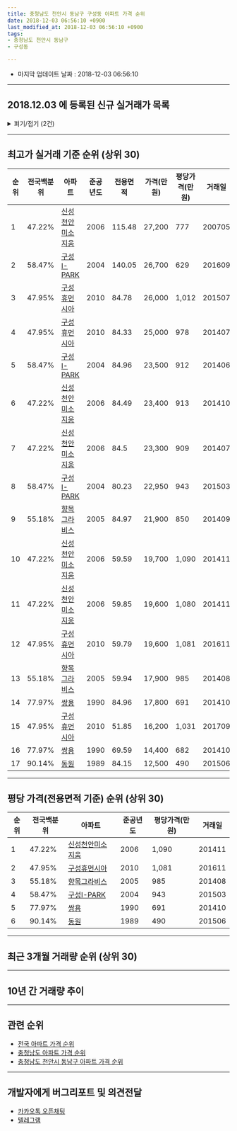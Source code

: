 ```yaml
---
title: 충청남도 천안시 동남구 구성동 아파트 가격 순위
date: 2018-12-03 06:56:10 +0900
last_modified_at: 2018-12-03 06:56:10 +0900
tags:
- 충청남도 천안시 동남구
- 구성동

---
```


* 마지막 업데이트 날짜 : 2018-12-03 06:56:10

---

## 2018.12.03 에 등록된 신규 실거래가 목록

<details>
<summary>펴기/접기 (2건)</summary>
<div markdown="1">

|아파트|전국백분위|준공년도|전용면적|가격(만원)|평당가격(만원)|거래일|
|---|---|---|---|---|---|---|
|[구성휴먼시아](https://search.naver.com/search.naver?query=%EC%B6%A9%EC%B2%AD%EB%82%A8%EB%8F%84+%EC%B2%9C%EC%95%88%EC%8B%9C+%EB%8F%99%EB%82%A8%EA%B5%AC+%EA%B5%AC%EC%84%B1%EB%8F%99+%EA%B5%AC%EC%84%B1%ED%9C%B4%EB%A8%BC%EC%8B%9C%EC%95%84)|47.95%|2010|84.78|21,100|821|<span style="color:red">201811</span>|
|[구성휴먼시아](https://search.naver.com/search.naver?query=%EC%B6%A9%EC%B2%AD%EB%82%A8%EB%8F%84+%EC%B2%9C%EC%95%88%EC%8B%9C+%EB%8F%99%EB%82%A8%EA%B5%AC+%EA%B5%AC%EC%84%B1%EB%8F%99+%EA%B5%AC%EC%84%B1%ED%9C%B4%EB%A8%BC%EC%8B%9C%EC%95%84)|47.95%|2010|59.79|17,700|976|<span style="color:red">201811</span>|


</div>
</details>

---

## 최고가 실거래 기준 순위 (상위 30)


|순위|전국백분위|아파트|준공년도|전용면적|가격(만원)|평당가격(만원)|거래일|
|---|---|---|---|---|---|---|---|
|1|47.22%|[신성천안미소지움](https://search.naver.com/search.naver?query=%EC%B6%A9%EC%B2%AD%EB%82%A8%EB%8F%84+%EC%B2%9C%EC%95%88%EC%8B%9C+%EB%8F%99%EB%82%A8%EA%B5%AC+%EA%B5%AC%EC%84%B1%EB%8F%99+%EC%8B%A0%EC%84%B1%EC%B2%9C%EC%95%88%EB%AF%B8%EC%86%8C%EC%A7%80%EC%9B%80)|2006|115.48|27,200|777|200705|
|2|58.47%|[구성I-PARK](https://search.naver.com/search.naver?query=%EC%B6%A9%EC%B2%AD%EB%82%A8%EB%8F%84+%EC%B2%9C%EC%95%88%EC%8B%9C+%EB%8F%99%EB%82%A8%EA%B5%AC+%EA%B5%AC%EC%84%B1%EB%8F%99+%EA%B5%AC%EC%84%B1I-PARK)|2004|140.05|26,700|629|201609|
|3|47.95%|[구성휴먼시아](https://search.naver.com/search.naver?query=%EC%B6%A9%EC%B2%AD%EB%82%A8%EB%8F%84+%EC%B2%9C%EC%95%88%EC%8B%9C+%EB%8F%99%EB%82%A8%EA%B5%AC+%EA%B5%AC%EC%84%B1%EB%8F%99+%EA%B5%AC%EC%84%B1%ED%9C%B4%EB%A8%BC%EC%8B%9C%EC%95%84)|2010|84.78|26,000|1,012|201507|
|4|47.95%|[구성휴먼시아](https://search.naver.com/search.naver?query=%EC%B6%A9%EC%B2%AD%EB%82%A8%EB%8F%84+%EC%B2%9C%EC%95%88%EC%8B%9C+%EB%8F%99%EB%82%A8%EA%B5%AC+%EA%B5%AC%EC%84%B1%EB%8F%99+%EA%B5%AC%EC%84%B1%ED%9C%B4%EB%A8%BC%EC%8B%9C%EC%95%84)|2010|84.33|25,000|978|201407|
|5|58.47%|[구성I-PARK](https://search.naver.com/search.naver?query=%EC%B6%A9%EC%B2%AD%EB%82%A8%EB%8F%84+%EC%B2%9C%EC%95%88%EC%8B%9C+%EB%8F%99%EB%82%A8%EA%B5%AC+%EA%B5%AC%EC%84%B1%EB%8F%99+%EA%B5%AC%EC%84%B1I-PARK)|2004|84.96|23,500|912|201406|
|6|47.22%|[신성천안미소지움](https://search.naver.com/search.naver?query=%EC%B6%A9%EC%B2%AD%EB%82%A8%EB%8F%84+%EC%B2%9C%EC%95%88%EC%8B%9C+%EB%8F%99%EB%82%A8%EA%B5%AC+%EA%B5%AC%EC%84%B1%EB%8F%99+%EC%8B%A0%EC%84%B1%EC%B2%9C%EC%95%88%EB%AF%B8%EC%86%8C%EC%A7%80%EC%9B%80)|2006|84.49|23,400|913|201410|
|7|47.22%|[신성천안미소지움](https://search.naver.com/search.naver?query=%EC%B6%A9%EC%B2%AD%EB%82%A8%EB%8F%84+%EC%B2%9C%EC%95%88%EC%8B%9C+%EB%8F%99%EB%82%A8%EA%B5%AC+%EA%B5%AC%EC%84%B1%EB%8F%99+%EC%8B%A0%EC%84%B1%EC%B2%9C%EC%95%88%EB%AF%B8%EC%86%8C%EC%A7%80%EC%9B%80)|2006|84.5|23,300|909|201407|
|8|58.47%|[구성I-PARK](https://search.naver.com/search.naver?query=%EC%B6%A9%EC%B2%AD%EB%82%A8%EB%8F%84+%EC%B2%9C%EC%95%88%EC%8B%9C+%EB%8F%99%EB%82%A8%EA%B5%AC+%EA%B5%AC%EC%84%B1%EB%8F%99+%EA%B5%AC%EC%84%B1I-PARK)|2004|80.23|22,950|943|201503|
|9|55.18%|[향목그라비스](https://search.naver.com/search.naver?query=%EC%B6%A9%EC%B2%AD%EB%82%A8%EB%8F%84+%EC%B2%9C%EC%95%88%EC%8B%9C+%EB%8F%99%EB%82%A8%EA%B5%AC+%EA%B5%AC%EC%84%B1%EB%8F%99+%ED%96%A5%EB%AA%A9%EA%B7%B8%EB%9D%BC%EB%B9%84%EC%8A%A4)|2005|84.97|21,900|850|201409|
|10|47.22%|[신성천안미소지움](https://search.naver.com/search.naver?query=%EC%B6%A9%EC%B2%AD%EB%82%A8%EB%8F%84+%EC%B2%9C%EC%95%88%EC%8B%9C+%EB%8F%99%EB%82%A8%EA%B5%AC+%EA%B5%AC%EC%84%B1%EB%8F%99+%EC%8B%A0%EC%84%B1%EC%B2%9C%EC%95%88%EB%AF%B8%EC%86%8C%EC%A7%80%EC%9B%80)|2006|59.59|19,700|1,090|201411|
|11|47.22%|[신성천안미소지움](https://search.naver.com/search.naver?query=%EC%B6%A9%EC%B2%AD%EB%82%A8%EB%8F%84+%EC%B2%9C%EC%95%88%EC%8B%9C+%EB%8F%99%EB%82%A8%EA%B5%AC+%EA%B5%AC%EC%84%B1%EB%8F%99+%EC%8B%A0%EC%84%B1%EC%B2%9C%EC%95%88%EB%AF%B8%EC%86%8C%EC%A7%80%EC%9B%80)|2006|59.85|19,600|1,080|201411|
|12|47.95%|[구성휴먼시아](https://search.naver.com/search.naver?query=%EC%B6%A9%EC%B2%AD%EB%82%A8%EB%8F%84+%EC%B2%9C%EC%95%88%EC%8B%9C+%EB%8F%99%EB%82%A8%EA%B5%AC+%EA%B5%AC%EC%84%B1%EB%8F%99+%EA%B5%AC%EC%84%B1%ED%9C%B4%EB%A8%BC%EC%8B%9C%EC%95%84)|2010|59.79|19,600|1,081|201611|
|13|55.18%|[향목그라비스](https://search.naver.com/search.naver?query=%EC%B6%A9%EC%B2%AD%EB%82%A8%EB%8F%84+%EC%B2%9C%EC%95%88%EC%8B%9C+%EB%8F%99%EB%82%A8%EA%B5%AC+%EA%B5%AC%EC%84%B1%EB%8F%99+%ED%96%A5%EB%AA%A9%EA%B7%B8%EB%9D%BC%EB%B9%84%EC%8A%A4)|2005|59.94|17,900|985|201408|
|14|77.97%|[쌍용](https://search.naver.com/search.naver?query=%EC%B6%A9%EC%B2%AD%EB%82%A8%EB%8F%84+%EC%B2%9C%EC%95%88%EC%8B%9C+%EB%8F%99%EB%82%A8%EA%B5%AC+%EA%B5%AC%EC%84%B1%EB%8F%99+%EC%8C%8D%EC%9A%A9)|1990|84.96|17,800|691|201410|
|15|47.95%|[구성휴먼시아](https://search.naver.com/search.naver?query=%EC%B6%A9%EC%B2%AD%EB%82%A8%EB%8F%84+%EC%B2%9C%EC%95%88%EC%8B%9C+%EB%8F%99%EB%82%A8%EA%B5%AC+%EA%B5%AC%EC%84%B1%EB%8F%99+%EA%B5%AC%EC%84%B1%ED%9C%B4%EB%A8%BC%EC%8B%9C%EC%95%84)|2010|51.85|16,200|1,031|201709|
|16|77.97%|[쌍용](https://search.naver.com/search.naver?query=%EC%B6%A9%EC%B2%AD%EB%82%A8%EB%8F%84+%EC%B2%9C%EC%95%88%EC%8B%9C+%EB%8F%99%EB%82%A8%EA%B5%AC+%EA%B5%AC%EC%84%B1%EB%8F%99+%EC%8C%8D%EC%9A%A9)|1990|69.59|14,400|682|201410|
|17|90.14%|[동원](https://search.naver.com/search.naver?query=%EC%B6%A9%EC%B2%AD%EB%82%A8%EB%8F%84+%EC%B2%9C%EC%95%88%EC%8B%9C+%EB%8F%99%EB%82%A8%EA%B5%AC+%EA%B5%AC%EC%84%B1%EB%8F%99+%EB%8F%99%EC%9B%90)|1989|84.15|12,500|490|201506|


---

## 평당 가격(전용면적 기준) 순위 (상위 30)


|순위|전국백분위|아파트|준공년도|평당가격(만원)|거래일|
|---|---|---|---|---|---|
|1|47.22%|[신성천안미소지움](https://search.naver.com/search.naver?query=%EC%B6%A9%EC%B2%AD%EB%82%A8%EB%8F%84+%EC%B2%9C%EC%95%88%EC%8B%9C+%EB%8F%99%EB%82%A8%EA%B5%AC+%EA%B5%AC%EC%84%B1%EB%8F%99+%EC%8B%A0%EC%84%B1%EC%B2%9C%EC%95%88%EB%AF%B8%EC%86%8C%EC%A7%80%EC%9B%80)|2006|1,090|201411|
|2|47.95%|[구성휴먼시아](https://search.naver.com/search.naver?query=%EC%B6%A9%EC%B2%AD%EB%82%A8%EB%8F%84+%EC%B2%9C%EC%95%88%EC%8B%9C+%EB%8F%99%EB%82%A8%EA%B5%AC+%EA%B5%AC%EC%84%B1%EB%8F%99+%EA%B5%AC%EC%84%B1%ED%9C%B4%EB%A8%BC%EC%8B%9C%EC%95%84)|2010|1,081|201611|
|3|55.18%|[향목그라비스](https://search.naver.com/search.naver?query=%EC%B6%A9%EC%B2%AD%EB%82%A8%EB%8F%84+%EC%B2%9C%EC%95%88%EC%8B%9C+%EB%8F%99%EB%82%A8%EA%B5%AC+%EA%B5%AC%EC%84%B1%EB%8F%99+%ED%96%A5%EB%AA%A9%EA%B7%B8%EB%9D%BC%EB%B9%84%EC%8A%A4)|2005|985|201408|
|4|58.47%|[구성I-PARK](https://search.naver.com/search.naver?query=%EC%B6%A9%EC%B2%AD%EB%82%A8%EB%8F%84+%EC%B2%9C%EC%95%88%EC%8B%9C+%EB%8F%99%EB%82%A8%EA%B5%AC+%EA%B5%AC%EC%84%B1%EB%8F%99+%EA%B5%AC%EC%84%B1I-PARK)|2004|943|201503|
|5|77.97%|[쌍용](https://search.naver.com/search.naver?query=%EC%B6%A9%EC%B2%AD%EB%82%A8%EB%8F%84+%EC%B2%9C%EC%95%88%EC%8B%9C+%EB%8F%99%EB%82%A8%EA%B5%AC+%EA%B5%AC%EC%84%B1%EB%8F%99+%EC%8C%8D%EC%9A%A9)|1990|691|201410|
|6|90.14%|[동원](https://search.naver.com/search.naver?query=%EC%B6%A9%EC%B2%AD%EB%82%A8%EB%8F%84+%EC%B2%9C%EC%95%88%EC%8B%9C+%EB%8F%99%EB%82%A8%EA%B5%AC+%EA%B5%AC%EC%84%B1%EB%8F%99+%EB%8F%99%EC%9B%90)|1989|490|201506|


---

## 최근 3개월 거래량 순위 (상위 30)


<div style="width:100%;">
    <canvas id="deal_count_ranking" height="250"></canvas>
</div>


<script>
new Chart(document.getElementById("deal_count_ranking"), {
    type: 'horizontalBar',
    data: {
        labels: ['구성휴먼시아', '신성천안미소지움', '구성I-PARK', '향목그라비스'],
        datasets: [{
            label: '실거래 수',
            data: [3, 2, 1, 1],
            borderColor: "rgba(255, 0, 128, 1)",
            backgroundColor: "rgba(255, 0, 128, 0.5)",
            fill: false,
        }]
    },
    options: {
        responsive: true,
        title: {
            display: true,
            text: '최근 3개월 거래량 순위'
        },
        tooltips: {
            mode: 'index',
            intersect: false,
            callbacks: {
                title: function(tooltipItems, data) {
                    return "실거래 수:";
                },
                label: function(tooltipItem, data) {
                    return data.labels[tooltipItem.index] + ": " + tooltipItem.xLabel;
                }
            }
        },
        hover: {
            mode: 'nearest',
            intersect: true
        },
        scales: {
            xAxes: [{
                display: true,
                scaleLabel: {
                    display: true,
                    labelString: '실거래 수'
                },
                ticks: {
                    suggestedMin: 0,
                }
            }],
            yAxes: [{
                display: true,
                ticks: {
                    autoSkip: false,
                    callback: function(value, index, values) {
                        if (value.length > 15)
                            return value.substr(0, 13) + "...";
                        else
                            return value;
                    }
                },
                scaleLabel: {
                    display: false,
                }
            }]
        }
    }
});

</script>


---

## 10년 간 거래량 추이


<div style="width:100%;">
    <canvas id="deal_progress" height="250"></canvas>
</div>

<script>
new Chart(document.getElementById("deal_progress"), {
    type: 'line',
    data: {
        labels: ['200812','200901','200902','200903','200904','200905','200906','200907','200908','200909','200910','200911','200912','201001','201002','201003','201004','201005','201006','201007','201008','201009','201010','201011','201012','201101','201102','201103','201104','201105','201106','201107','201108','201109','201110','201111','201112','201201','201202','201203','201204','201205','201206','201207','201208','201209','201210','201211','201212','201301','201302','201303','201304','201305','201306','201307','201308','201309','201310','201311','201312','201401','201402','201403','201404','201405','201406','201407','201408','201409','201410','201411','201412','201501','201502','201503','201504','201505','201506','201507','201508','201509','201510','201511','201512','201601','201602','201603','201604','201605','201606','201607','201608','201609','201610','201611','201612','201701','201702','201703','201704','201705','201706','201707','201708','201709','201710','201711','201712','201801','201802','201803','201804','201805','201806','201807','201808','201809','201810','201811','201812'],
        datasets: [{
            label: '실거래 수',
            pointRadius: 1,
            data: [4, 4, 7, 7, 14, 10, 9, 9, 15, 11, 11, 5, 12, 8, 9, 19, 13, 6, 13, 17, 16, 11, 27, 28, 17, 25, 25, 35, 28, 21, 28, 22, 18, 24, 29, 23, 18, 13, 20, 30, 19, 16, 10, 21, 21, 19, 25, 20, 20, 13, 22, 19, 19, 21, 26, 18, 13, 22, 23, 11, 6, 14, 15, 15, 14, 11, 12, 9, 12, 16, 18, 11, 7, 9, 11, 18, 7, 9, 7, 8, 7, 8, 10, 7, 6, 6, 10, 11, 3, 2, 14, 4, 10, 7, 12, 9, 5, 7, 7, 4, 4, 7, 11, 6, 8, 11, 5, 1, 6, 5, 3, 11, 7, 12, 6, 9, 7, 7, 5, 2, 0],
            borderColor: "rgba(255, 201, 14, 1)",
            backgroundColor: "rgba(255, 201, 14, 0.5)",
            fill: true,
        }]
    },
    options: {
        responsive: true,
        title: {
            display: true,
            text: '10년간 거래량 추이'
        },
        tooltips: {
            mode: 'index',
            intersect: false,
        },
        hover: {
            mode: 'nearest',
            intersect: true
        },
        scales: {
            xAxes: [{
                display: true,
                scaleLabel: {
                    display: true,
                    labelString: '년/월'
                }
            }],
            yAxes: [{
                display: true,
                ticks: {
                    suggestedMin: 0,
                },
                scaleLabel: {
                    display: true,
                    labelString: '실거래 수'
                }
            }]
        }
    }
});

</script>


---

## 관련 순위

- [전국 아파트 가격 순위](https://inasie.github.io/apt-ranking/전국)
- [충청남도 아파트 가격 순위](https://inasie.github.io/apt-ranking/충청남도)
- [충청남도 천안시 동남구 아파트 가격 순위](https://inasie.github.io/apt-ranking/충청남도-천안시-동남구)


---

## 개발자에게 버그리포트 및 의견전달

- [카카오톡 오픈채팅](https://open.kakao.com/o/gLJUAP4)
- [텔레그램](https://t.me/inasie)

